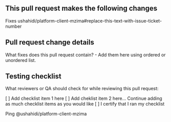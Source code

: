 ## This pull request makes the following changes

Fixes ushahidi/platform-client-mzima#replace-this-text-with-issue-ticket-number

## Pull request change details

What fixes does this pull request contain? - Add them here using ordered or unordered list.

## Testing checklist

What reviewers or QA should check for while reviewing this pull request:

[ ] Add checklist item 1 here
[ ] Add cheklist item 2 here... Continue adding as much checklist items as you would like
[ ] I certify that I ran my checklist

Ping @ushahidi/platform-client-mzima

